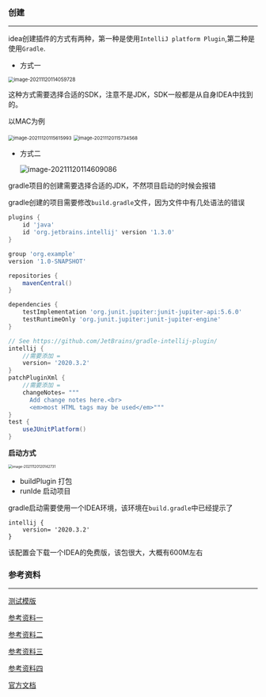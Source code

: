 ### 创建

------

idea创建插件的方式有两种，第一种是使用`IntelliJ platform Plugin`,第二种是使用`Gradle`.

- 方式一

<img src="https://gitee.com/gluten/images/raw/master/images/202111201140779.png" alt="image-20211120114059728" style="zoom:70%;" />

这种方式需要选择合适的SDK，注意不是JDK，SDK一般都是从自身IDEA中找到的。

以MAC为例

<img src="https://gitee.com/gluten/images/raw/master/images/202111201156019.png" alt="image-20211120115615993" style="zoom:67%;" />

<img src="https://gitee.com/gluten/images/raw/master/images/202111201157592.png" alt="image-20211120115734568" style="zoom:67%;" />



- 方式二

  ![image-20211120114609086](https://gitee.com/gluten/images/raw/master/images/202111201146115.png)

gradle项目的创建需要选择合适的JDK，不然项目启动的时候会报错

gradle创建的项目需要修改`build.gradle`文件，因为文件中有几处语法的错误

```gradle
plugins {
    id 'java'
    id 'org.jetbrains.intellij' version '1.3.0'
}

group 'org.example'
version '1.0-SNAPSHOT'

repositories {
    mavenCentral()
}

dependencies {
    testImplementation 'org.junit.jupiter:junit-jupiter-api:5.6.0'
    testRuntimeOnly 'org.junit.jupiter:junit-jupiter-engine'
}

// See https://github.com/JetBrains/gradle-intellij-plugin/
intellij {
	//需要添加 =
    version= '2020.3.2'
}
patchPluginXml {
	//需要添加 =
    changeNotes= """
      Add change notes here.<br>
      <em>most HTML tags may be used</em>"""
}
test {
    useJUnitPlatform()
}
```

**启动方式**

<img src="https://gitee.com/gluten/images/raw/master/images/202111201201774.png" alt="image-20211120120142731" style="zoom:50%;" />

- buildPlugin 打包
- runIde 启动项目

gradle启动需要使用一个IDEA环境，该环境在`build.gradle`中已经提示了

```
intellij {
    version= '2020.3.2'
}
```

该配置会下载一个IDEA的免费版，该包很大，大概有600M左右

### 参考资料

------

[测试模版](https://gitee.com/gluten/idea-plugin.git)

[参考资料一](https://blog.csdn.net/qq_20009015/article/details/104588512?ops_request_misc=&request_id=&biz_id=102&utm_term=idea%20%E6%8F%92%E4%BB%B6%E5%BC%80%E5%8F%91&utm_medium=distribute.pc_search_result.none-task-blog-2~all~sobaiduweb~default-4-104588512.nonecase&spm=1018.2226.3001.4187)

[参考资料二](https://my.oschina.net/u/2526698/blog/1548929)

[参考资料三](https://blog.csdn.net/soledadzz/article/details/104204791)

[参考资料四](https://www.jianshu.com/p/c169ef3c3eed)

[官方文档](https://plugins.jetbrains.com/docs/intellij/modifying-psi.html#maintaining-tree-structure-consistency)

